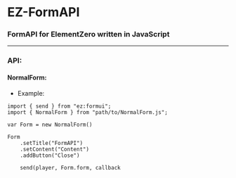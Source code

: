 # EZ-FormAPI
### FormAPI for ElementZero written in JavaScript

<hr>

### API:
#### NormalForm:
- Example:
```
import { send } from "ez:formui";
import { NormalForm } from "path/to/NormalForm.js";

var Form = new NormalForm()

Form
    .setTitle("FormAPI")
    .setContent("Content")
    .addButton("Close")

    send(player, Form.form, callback
```